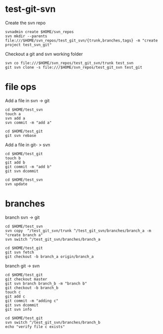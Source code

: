 # test-git-svn

Create the svn repo
```
svnadmin create $HOME/svn_repos
svn mkdir --parents file:///$HOME/svn_repos/test_git_svn/{trunk,branches,tags} -m "create project test_svn_git"
```

Checkout a git and svn working folder
```
svn co file:///$HOME/svn_repos/test_git_svn/trunk test_svn
git svn clone -s file:///$HOME/svn_repos/test_git_svn test_git
```

# file ops
Add a file in svn -> git
```
cd $HOME/test_svn
touch a
svn add a
svn commit -m "add a"

cd $HOME/test_git
git svn rebase
```

Add a file in git- > svn
```
cd $HOME/test_git
touch b
git add b 
git commit -m "add b"
git svn dcommit 

cd $HOME/test_svn
svn update
```

# branches

branch svn -> git
```
cd $HOME/test_svn
svn copy  ^/test_git_svn/trunk ^/test_git_svn/branches/branch_a -m "create branch a"
svn switch ^/test_git_svn/branches/branch_a

cd $HOME/test_git
git svn fetch
git checkout -b branch_a origin/branch_a
```

branch git -> svn

```
cd $HOME/test_git
git checkout master
git svn branch branch_b -m "branch b"
git checkout -b branch_b
touch c
git add c 
git commit -m "adding c"
git svn dcommit
git svn info

cd $HOME/test_git
svn switch ^/test_git_svn/branches/branch_b
echo "verify file c exists"
```
